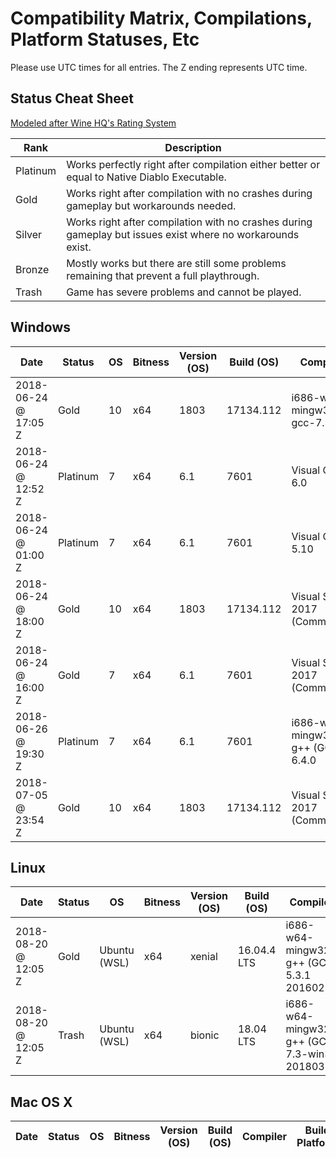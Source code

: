 # Compatibility Matrix, Compilations, Platform Statuses, Etc

Please use UTC times for all entries. The Z ending represents UTC time.

## Status Cheat Sheet

[Modeled after Wine HQ's Rating System](https://wiki.winehq.org/AppDB_Rating_Definitions)

| Rank | Description |
| --- | --- |
| Platinum | Works perfectly right after compilation either better or equal to Native Diablo Executable. |
| Gold | Works right after compilation with no crashes during gameplay but workarounds needed. |
| Silver | Works right after compilation with no crashes during gameplay but issues exist where no workarounds exist. |
| Bronze | Mostly works but there are still some problems remaining that prevent a full playthrough.| 
| Trash | Game has severe problems and cannot be played. |

## Windows

| Date | Status | OS | Bitness | Version (OS) | Build (OS) | Compiler | Build Platform | User | Workaround |
| --- | --- | --- | --- | --- | --- | --- | --- | --- | --- |
| 2018-06-24 @ 17:05 Z| Gold | 10 | x64 | 1803 | 17134.112 | i686-w64-mingw32-gcc-7.3.0 | MSYS 2 i686 | fearedbliss | Needed to use ddraw patch. |
| 2018-06-24 @ 12:52 Z| Platinum | 7 | x64 | 6.1 | 7601 | Visual C++ 6.0 | VC++ | Sergi4UA | None |
| 2018-06-24 @ 01:00 Z| Platinum | 7 | x64 | 6.1 | 7601 | Visual C++ 5.10 | VC++ | galaxyhaxz | None |
| 2018-06-24 @ 18:00 Z| Gold | 10 | x64 | 1803 | 17134.112 | Visual Studio 2017 (Community) | VC++ | MadHed | Disable DEP in linker options |
| 2018-06-24 @ 16:00 Z| Gold | 7 | x64 | 6.1 | 7601 | Visual Studio 2017 (Community) | VC++ | StephenCWills | Disable DEP in linker options |
| 2018-06-26 @ 19:30 Z| Platinum | 7 | x64 | 6.1 | 7601 | i686-w64-mingw32-g++ (GCC) 6.4.0 | Cygwin | StephenCWills | None |
| 2018-07-05 @ 23:54 Z| Gold | 10 | x64 | 1803 | 17134.112 | Visual Studio 2017 (Community) | VC++ | fearedbliss | Disable DEP in linker options |

## Linux

| Date | Status | OS | Bitness | Version (OS) | Build (OS) | Compiler | Build Platform | User | Workaround |
| --- | --- | --- | --- | --- | --- | --- | --- | --- | --- |
| 2018-08-20 @ 12:05 Z| Gold | Ubuntu (WSL) | x64 | xenial | 16.04.4 LTS | i686-w64-mingw32-g++ (GCC) 5.3.1 20160211 | --- | ChaosMarc | Needed to use ddraw patch. |
| 2018-08-20 @ 12:05 Z| Trash | Ubuntu (WSL) | x64 | bionic | 18.04 LTS | i686-w64-mingw32-g++ (GCC) 7.3-win32 20180312 | --- | ChaosMarc | Crashes on startup (#107) |

## Mac OS X

| Date | Status | OS | Bitness | Version (OS) | Build (OS) | Compiler | Build Platform | User | Workaround |
| --- | --- | --- | --- | --- | --- | --- | --- | --- | --- |
